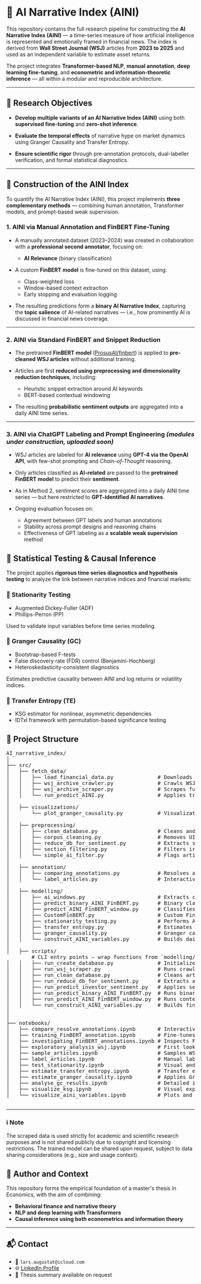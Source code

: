 # 🧠 AI Narrative Index (AINI)

This repository contains the full research pipeline for constructing the **AI Narrative Index (AINI)** — a time-series measure of how artificial intelligence is represented and emotionally framed in financial news. The index is derived from **Wall Street Journal (WSJ)** articles from **2023 to 2025** and used as an independent variable to estimate asset returns.

The project integrates **Transformer-based NLP**, **manual annotation**, **deep learning fine-tuning**, and **econometric and information-theoretic inference** — all within a modular and reproducible architecture.

---

## 🎯 Research Objectives

- **Develop multiple variants of an AI Narrative Index (AINI)** using both **supervised fine-tuning** and **zero-shot inference**.

- **Evaluate the temporal effects** of narrative hype on market dynamics using Granger Causality and Transfer Entropy.

- **Ensure scientific rigor** through pre-annotation protocols, dual-labeller verification, and formal statistical diagnostics.

---

## 🧩 Construction of the AINI Index

To quantify the AI Narrative Index (AINI), this project implements **three complementary methods** — combining human annotation, Transformer models, and prompt-based weak supervision.

### 1. AINI via Manual Annotation and FinBERT Fine-Tuning

- A manually annotated dataset (2023–2024) was created in collaboration with a **professional second annotator**, focusing on:
  - **AI Relevance** (binary classification)  

- A custom **FinBERT model** is fine-tuned on this dataset, using:
  - Class-weighted loss  
  - Window-based context extraction  
  - Early stopping and evaluation logging

- The resulting predictions form a **binary AI Narrative Index**, capturing the **topic salience** of AI-related narratives — i.e., how prominently AI is discussed in financial news coverage.

---

### 2. AINI via Standard FinBERT and Snippet Reduction

- The pretrained **FinBERT model** ([ProsusAI/finbert](https://huggingface.co/ProsusAI/finbert)) is applied to **pre-cleaned WSJ articles** without additional training.

- Articles are first **reduced using preprocessing and dimensionality reduction techniques**, including:
  - Heuristic snippet extraction around AI keywords  
  - BERT-based contextual windowing

- The resulting **probabilistic sentiment outputs** are aggregated into a daily AINI time series.

---

### 3. AINI via ChatGPT Labeling and Prompt Engineering *(modules under construction, uploaded soon)*

- WSJ articles are labeled for **AI relevance** using **GPT-4 via the OpenAI API**, with few-shot prompting and *Chain-of-Thought* reasoning.

- Only articles classified as **AI-related** are passed to the **pretrained FinBERT model** to predict their **sentiment**.

- As in Method 2, sentiment scores are aggregated into a daily AINI time series — but here restricted to **GPT-identified AI narratives**.

- Ongoing evaluation focuses on:
  - Agreement between GPT labels and human annotations  
  - Stability across prompt designs and reasoning chains  
  - Effectiveness of GPT labeling as a **scalable weak supervision** method

## 📐 Statistical Testing & Causal Inference

The project applies **rigorous time series diagnostics and hypothesis testing** to analyze the link between narrative indices and financial markets:

### 🔬 Stationarity Testing

- Augmented Dickey-Fuller (ADF)
- Phillips-Perron (PP)

Used to validate input variables before time series modeling.

### 🔁 Granger Causality (GC)

- Bootstrap-based F-tests
- False discovery rate (FDR) control (Benjamini-Hochberg)
- Heteroskedasticity-consistent diagnostics

Estimates predictive causality between AINI and log returns or volatility indices.

### 🔄 Transfer Entropy (TE)

- KSG estimator for nonlinear, asymmetric dependencies
- IDTxl framework with permutation-based significance testing

## 📁 Project Structure

<pre>
AI_narrative_index/
│
├── src/
│   ├── fetch_data/
│   │   ├── load_financial_data.py              # Downloads and prepares financial market data
│   │   ├── wsj_archive_crawler.py              # Crawls WSJ archive pages to collect article URLs
│   │   ├── wsj_archive_scraper.py              # Scrapes full article content from collected WSJ URLs
│   │   └── run_predict_AINI.py                 # Applies trained AINI model to WSJ text for predictions
│     
│   ├── visualizations/
│       └── plot_granger_causality.py           # Visualization of Granger causality outputs
│  
│   ├── preprocessing/
│   │   ├── clean_database.py                   # Cleans and filters articles by section, length, and duplicates
│   │   ├── corpus_cleaning.py                  # Removes UI/meta elements from WSJ article text
│   │   ├── reduce_db_for_sentiment.py          # Extracts subset of articles for sentiment prediction
│   │   ├── section_filtering.py                # Filters irrelevant WSJ sections from database
│   │   └── simple_ai_filter.py                 # Flags articles that mention AI-related terms
│   
│   ├── annotation/
│   │   ├── comparing_annotations.py            # Resolves annotation disagreements between author and second coder
│   │   └── label_articles.py                   # Interactive annotation tool for AI relevance and hype
│
│   ├── modelling/
│   │   ├── ai_windows.py                       # Extracts context-aware text snippets based on AI keywords
│   │   ├── predict_binary_AINI_FinBERT.py      # Binary classification (AI-related or not) using custom FinBERT
│   │   ├── predict_AINI_FinBERT_window.py      # Classifies AI relevance with windowed context
│   │   ├── CustomFinBERT.py                    # Custom FinBERT model with dropout and class weights
│   │   ├── stationarity_testing.py             # Performs ADF and PP tests for time series stationarity
│   │   ├── transfer_entropy.py                 # Estimates Transfer Entropy between AINI and financial variables
│   │   ├── granger_causality.py                # Granger causality with heteroskedasticity-aware bootstrapping
│   │   └── construct_AINI_variables.py         # Builds daily AINI index with normalization, EMA, growth etc.
│
│   ├── scripts/
        # CLI entry points — wrap functions from `modelling/`, `preprocessing/`, and `fetch_data/`
│   │   ├── run_create_database.py              # Initializes article database schema and structure
│   │   ├── run_wsj_scraper.py                  # Runs crawler and scraper for WSJ articles
│   │   ├── run_clean_database.py               # Cleans article databases by year
│   │   ├── run_reduce_db_for_sentiment.py      # Extracts articles suitable for sentiment analysis
│   │   ├── run_predict_investor_sentiment.py   # Applies sentiment prediction using standard FinBERT
│   │   ├── run_predict_binary_AINI_FinBERT.py  # Runs binary classification pipeline on WSJ articles
│   │   ├── run_predict_AINI_FinBERT_window.py  # Runs context-aware classification on snippets
│   │   └── run_construct_AINI_variables.py     # Builds final AINI index file for modeling
│   
│
├── notebooks/
│   ├── compare_resolve_annotations.ipynb       # Interactive resolution of annotation disagreements
│   ├── training_FinBERT_annotation.ipynb       # Fine-tunes FinBERT on binary AI-relatedness annotations
│   ├── investigating_FinBERT_annotations.ipynb # Inspects FinBERT predictions across multiple configurations
│   ├── exploratory_analysis_wsj.ipynb          # First look into WSJ article dataset and structure
│   ├── sample_articles.ipynb                   # Samples WSJ articles for manual annotation
│   ├── label_articles.ipynb                    # Manual labeling of AI and hype annotations
│   ├── test_stationarity.ipynb                 # Visual and statistical tests of time series stationarity
│   ├── estimate_transfer_entropy.ipynb         # Transfer entropy analysis for causal relationships
│   ├── estimate_granger_causality.ipynb        # Applies Granger causality to AINI and financial data
│   ├── analyse_gc_results.ipynb                # Detailed inspection and plotting of GC outcomes
│   ├── visualize_ksg.ipynb                     # Visual explanation of the Kraskov estimator (TE)
│   └── visualize_aini_variables.ipynb          # Plots and explores AINI index dynamics``` 

</pre>
---

### ℹ️ Note

The scraped data is used strictly for academic and scientific research purposes and is not shared publicly due to copyright and licensing restrictions.
The trained model can be shared upon request, subject to data sharing considerations (e.g., size and usage context).

## 💼 Author and Context

This repository forms the empirical foundation of a master's thesis in Economics, with the aim of combining:

- **Behavioral finance and narrative theory**
- **NLP and deep learning with Transformers**
- **Causal inference using both econometrics and information theory**

---

## 📬 Contact

- 📧 `lars.augustat@icloud.com`
- 🌐 [LinkedIn Profile](https://www.linkedin.com/in/lars-augustat/)
- 📄 Thesis summary available on request
